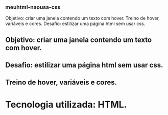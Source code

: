 ### meuhtml-naousa-css
Objetivo: criar uma janela contendo um texto com hover. Treino de hover, variáveis e cores. Desafio: estilizar uma página html sem usar css.

## Objetivo: criar uma janela contendo um texto com hover.

## Desafio: estilizar uma página html sem usar css.

## Treino de hover, variáveis e cores.

# Tecnologia utilizada: HTML.
